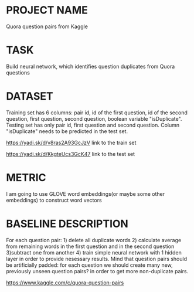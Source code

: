 # PROJECT NAME
Quora question pairs from Kaggle
# TASK
Build neural network, which identifies question duplicates from Quora questions
# DATASET
Training set has 6 columns: pair id, id of the first question, id of the second question, first question, second question, boolean variable "isDuplicate". Testing set has only pair id, first question and second question. Column "isDuplicate" needs to be predicted in the test set.

https://yadi.sk/d/v8ras2A93GcJzV link to the train set


https://yadi.sk/d/KkgteUcs3GcK47 link to the test set

# METRIC
I am going to use GLOVE word embeddings(or maybe some other embeddings) to construct word vectors
# BASELINE DESCRIPTION
For each question pair: 1) delete all duplicate words 2) calculate average from remaining words in the first question and in the second question 3)subtract one from another 4) train simple neural network with 1 hidden layer in order to provide nesessary results. 
Mind that question pairs should be artificially padded: for each question we should create many new, previously unseen question pairs? in order to get more non-duplicate pairs.


https://www.kaggle.com/c/quora-question-pairs
